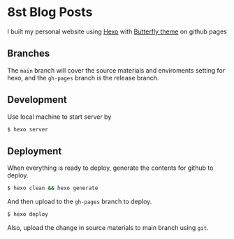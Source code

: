 # 8st Blog Posts

I built my personal website using [Hexo](https://hexo.io) with [Butterfly theme](https://github.com/jerryc127/hexo-theme-butterfly) on github pages

## Branches

The `main` branch will cover the source materials and enviroments setting for hexo, and the `gh-pages` branch is the release branch.

## Development

Use local machine to start server by 
```bash
$ hexo server
```

## Deployment

When everything is ready to deploy, generate the contents for github to deploy.
```bash
$ hexo clean && hexo generate
```

And then upload to the `gh-pages` branch to deploy.
```bash
$ hexo deploy
```

Also, upload the change in source materials to main branch using `git`.